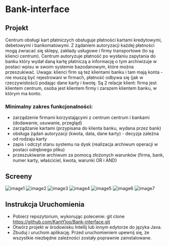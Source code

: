 # Bank-interface
## Projekt
Centrum obsługi kart płatniczych obsługuje płatności kartami kredytowymi, debetowymi i bankomatowymi. Z żądaniem autoryzacji każdej płatności mogą zwracać się sklepy, zakłady usługowe i firmy transportowe (to są klienci centrum). Centrum autoryzuje płatność po wysłaniu zapytania do banku który wydał daną kartę płatniczą a informację o tym archiwizuje w postaci wpisu w swoim systemie bazodanowym, które można przeszukiwać.
Uwaga: klienci firm są też klientami banku i tam mają konta - nie muszą być rejestrowani w firmach, płatność odbywa się (jak w rzeczywistości) podając dane karty i kwotę. Są 2 relacje klient: firma jest klientem centrum, osoba jest klientem firmy i zarazem klientem banku, w którym ma konto.
### Minimalny zakres funkcjonalności:
- zarządzenie firmami korzystającymi z centrum centrum i bankami (dodawanie, usuwanie, przegląd)
- zarządzanie kartami (przypisana do klienta banku, wydana przez bank)
- obsługa żądań autoryzacji (kwota, data, dane karty) - decyzja zależna od rodzaju karty
- zapis i odczyt stanu systemu na dysk (realizacja archiwum operacji w postaci odrębnego pliku)
- przeszukiwanie archiwum za pomocą złożonych warunków (firma, bank, numer karty, właściciel, kwota, warunki OR i AND)

## Screeny
![image1](https://github.com/user-attachments/assets/83401464-c289-40e7-8127-094dc15d3d1a)
![image2](https://github.com/user-attachments/assets/411496d2-1e4d-47b2-87ac-85da97b5d64b)
![image3](https://github.com/user-attachments/assets/6a1f6e5c-3b75-4390-9157-37ed5441f873)
![image4](https://github.com/user-attachments/assets/633cb1e7-6df9-448b-b250-2a6861d92c86)
![image5](https://github.com/user-attachments/assets/82f98f5b-cd64-4973-bd0a-3d53fceece67)
![image6](https://github.com/user-attachments/assets/7796dd8a-aa8f-4203-9d63-b8d3f68a61f3)
![image7](https://github.com/user-attachments/assets/12da2b8e-7e5e-4938-bb6a-eb2a35459a81)

## Instrukcja Uruchomienia
- Pobierz repozytorium, wykonując polecenie: git clone https://github.com/KamYloo/Bank-interface.git
- Otwórz projekt w środowisku Intellij lub innym edytorze do języka Java.
- Zbuduj i uruchom aplikację.
Przed uruchomieniem upewnij się, że wszystkie niezbędne zależności zostały poprawnie zainstalowane.
